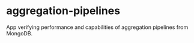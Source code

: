 # aggregation-pipelines
App verifying performance and capabilities of aggregation pipelines from MongoDB.
